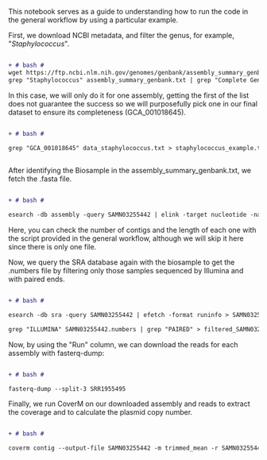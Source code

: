 This notebook serves as a guide to understanding how to run the code in the general workflow by using a particular example. 

First, we download NCBI metadata, and filter the genus, for example, "_Staphylococcus_". 

```diff

+ # bash #
wget https://ftp.ncbi.nlm.nih.gov/genomes/genbank/assembly_summary_genbank.txt 
grep "Staphylococcus" assembly_summary_genbank.txt | grep "Complete Genome" > data_staphylococcus.txt

```
In this case, we will only do it for one assembly, getting the first of the list does not guarantee the success so we will purposefully pick one in our final dataset to ensure its completeness (GCA_001018645). 

```diff

+ # bash #

grep "GCA_001018645" data_staphylococcus.txt > staphylococcus_example.txt
 
```
After identifying the Biosample in the assembly_summary_genbank.txt, we fetch the .fasta file.

```diff

+ # bash #

esearch -db assembly -query SAMN03255442 | elink -target nucleotide -name assembly_nuccore_refseq | efetch -format fasta > SAMN03255442.fasta

 ```
Here, you can check the number of contigs and the length of each one with the script provided in the general workflow, although we will skip it here since there is only one file. 

Now, we query the SRA database again with the biosample to get the .numbers file by filtering only those samples sequenced by Illumina and with paired ends. 

```diff

+ # bash #

esearch -db sra -query SAMN03255442 | efetch -format runinfo > SAMN03255442.numbers

grep "ILLUMINA" SAMN03255442.numbers | grep "PAIRED" > filtered_SAMN03255442.numbers

```
Now, by using the "Run" column, we can download the reads for each assembly with fasterq-dump:

```diff

+ # bash #

fasterq-dump --split-3 SRR1955495

```
Finally, we run CoverM on our downloaded assembly and reads to extract the coverage and to calculate the plasmid copy number. 

```diff

+ # bash #

coverm contig --output-file SAMN03255442 -m trimmed_mean -r SAMN03255442.fasta -1 SRR1955495_1.fastq -2 SRR1955495_2.fastq

```

